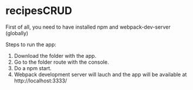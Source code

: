 # recipesCRUD

First of all, you need to have installed npm and webpack-dev-server (globally)

Steps to run the app: 

1) Download the folder with the app.
2) Go to the folder route with the console.
3) Do a npm start. 
4) Webpack development server will lauch and the app will be available at http://localhost:3333/
